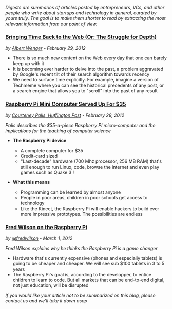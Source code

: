 *Digests are summaries of articles posted by entrepreneurs, VCs, and
other people who write about startups and technology in general, curated
by yours truly. The goal is to make them shorter to read by extracting the most relevant
information from our point of view.*


### [Bringing Time Back to the Web (Or: The Struggle for Depth)](http://continuations.com/post/18605081084/bringing-time-back-to-the-web-or-the-struggle-for "Source")
*by [Albert Wenger](https://twitter.com/#!/albertwenger) - February 29, 2012*

* There is so much new content on the Web every day that one can barely
  keep up with it
* It is becoming ever harder to delve into the past, a problem
  aggravated by Google's recent tilt of their search algorithm towards
recency
* We need to surface time explicitly. For example, imagine a version of
  Techmeme where you can see the historical precedents of any post, or a
search engine that allows you to "scroll" into the past of any result




### [Raspberry Pi Mini Computer Served Up For $35](http://www.huffingtonpost.com/2012/02/29/raspberry-pi_n_1310441.html "Source")
*by [Courteney Palis, Huffington Post](http://www.huffingtonpost.com/courteney-palis) - February 29, 2012*


*Palis describes the $35-a-piece Raspberry PI micro-computer and the
implications for the teaching of computer science*

* **The Raspberry Pi device**
  * A complete computer for $35
  * Credit-card sized
  * "Last-decade" hardware (700 Mhz processor, 256 MB RAM) that's still
enough to run Linux, code, browse the internet and even play games such
as Quake 3 !

* **What this means**
  * Programming can be learned by almost anyone
  * People in poor areas, children in poor schools get access to technology
  * Like the Kinect, the Raspberry Pi will enable hackers to build ever
more impressive prototypes. The possibilities are endless



### [Fred Wilson on the Raspberry Pi](http://www.avc.com/a_vc/2012/03/raspberry-pi.html "Source")
*by [@fredwilson](https://twitter.com/#!/fredwilson) - March 1, 2012*


*Fred Wilson explains why he thinks the Raspberry Pi is a game changer*

* Hardware that's currently expensive (phones and especially tablets)
is going to be cheaper and cheaper. We will see sub $100 tablets in 3 to
5 years
* The Raspberry Pi's goal is, according to the developper, to entice
children to learn to code. But all markets that can be end-to-end
digital, not just education, will be disrupted




*If you would like your article not to be summarized on this blog,
please contact us and we'll take it down
asap*
